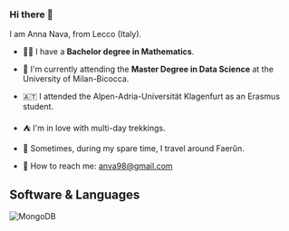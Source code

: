 ### Hi there 👋

I am Anna Nava, from Lecco (Italy).

- 👩‍🎓 I have a **Bachelor degree in Mathematics**.
- 📖 I'm currently attending the **Master Degree in Data Science** at the University of Milan-Bicocca.
- 🇦🇹 I attended the Alpen-Adria-Universität Klagenfurt as an Erasmus student.
- ⛺ I'm in love with multi-day trekkings.
- 🎲 Sometimes, during my spare time, I travel around Faerûn.

- 📧 How to reach me: anva98@gmail.com

## Software & Languages
![MongoDB](https://img.shields.io/badge/MongoDB-%234ea94b.svg?style=for-the-badge&logo=mongodb&logoColor=white)

<!--
**anna-38/anna-38** is a ✨ _special_ ✨ repository because its `README.md` (this file) appears on your GitHub profile.

Here are some ideas to get you started:

- 🔭 I’m currently working on ...
- 🌱 I’m currently learning ...
- 👯 I’m looking to collaborate on ...
- 🤔 I’m looking for help with ...
- 💬 Ask me about ...
- 📫 How to reach me: ...
- 😄 Pronouns: ...
- ⚡ Fun fact: ...
-->
